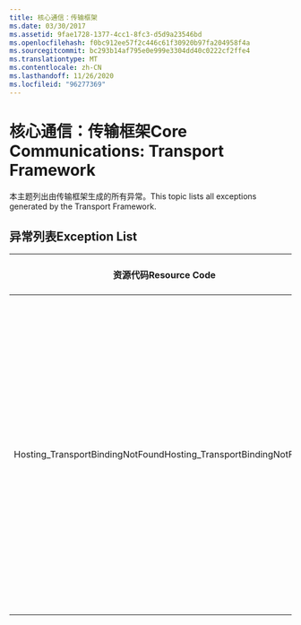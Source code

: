 ```yaml
---
title: 核心通信：传输框架
ms.date: 03/30/2017
ms.assetid: 9fae1728-1377-4cc1-8fc3-d5d9a23546bd
ms.openlocfilehash: f0bc912ee57f2c446c61f30920b97fa204958f4a
ms.sourcegitcommit: bc293b14af795e0e999e3304dd40c0222cf2ffe4
ms.translationtype: MT
ms.contentlocale: zh-CN
ms.lasthandoff: 11/26/2020
ms.locfileid: "96277369"
---
```

# <a name="core-communications-transport-framework"></a><span data-ttu-id="4cb58-102">核心通信：传输框架</span><span class="sxs-lookup"><span data-stu-id="4cb58-102">Core Communications: Transport Framework</span></span>

<span data-ttu-id="4cb58-103">本主题列出由传输框架生成的所有异常。</span><span class="sxs-lookup"><span data-stu-id="4cb58-103">This topic lists all exceptions generated by the Transport Framework.</span></span>  
  
## <a name="exception-list"></a><span data-ttu-id="4cb58-104">异常列表</span><span class="sxs-lookup"><span data-stu-id="4cb58-104">Exception List</span></span>  
  
|<span data-ttu-id="4cb58-105">资源代码</span><span class="sxs-lookup"><span data-stu-id="4cb58-105">Resource Code</span></span>|<span data-ttu-id="4cb58-106">资源字符串</span><span class="sxs-lookup"><span data-stu-id="4cb58-106">Resource String</span></span>|  
|-------------------|---------------------|  
|<span data-ttu-id="4cb58-107">Hosting_TransportBindingNotFound</span><span class="sxs-lookup"><span data-stu-id="4cb58-107">Hosting_TransportBindingNotFound</span></span>|<span data-ttu-id="4cb58-108">没有与指定地址匹配的协议绑定。</span><span class="sxs-lookup"><span data-stu-id="4cb58-108">No protocol binding matches the specified address.</span></span> <span data-ttu-id="4cb58-109">在 Internet 信息服务或 Windows 进程激活服务配置中的站点级别配置协议绑定。</span><span class="sxs-lookup"><span data-stu-id="4cb58-109">Protocol bindings are configured at the site level in Internet Information Services or Windows Process Activation Services configuration.</span></span>|
